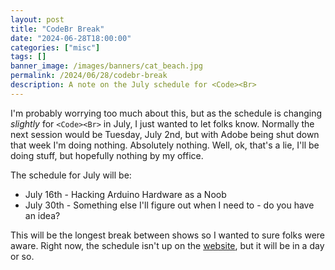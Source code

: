 ```yaml
---
layout: post
title: "CodeBr Break"
date: "2024-06-28T18:00:00"
categories: ["misc"]
tags: []
banner_image: /images/banners/cat_beach.jpg
permalink: /2024/06/28/codebr-break
description: A note on the July schedule for <Code><Br>
---
```


I'm probably worrying too much about this, but as the schedule is changing *slightly* for `<Code><Br>` in July, I just wanted to let folks know. Normally the next session would be Tuesday, July 2nd, but with Adobe being shut down that week I'm doing nothing. Absolutely nothing. Well, ok, that's a lie, I'll be doing stuff, but hopefully nothing by my office. 

The schedule for July will be:

* July 16th - Hacking Arduino Hardware as a Noob
* July 30th - Something else I'll figure out when I need to - do you have an idea?

This will be the longest break between shows so I wanted to sure folks were aware. Right now, the schedule isn't up on the [website](https://cfe.dev/talkshow/code-break/), but it will be in a day or so. 
